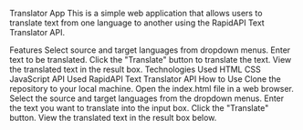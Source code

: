 
Translator App
This is a simple web application that allows users to translate text from one language to another using the RapidAPI Text Translator API.

Features
Select source and target languages from dropdown menus.
Enter text to be translated.
Click the "Translate" button to translate the text.
View the translated text in the result box.
Technologies Used
HTML
CSS
JavaScript
API Used
RapidAPI Text Translator API
How to Use
Clone the repository to your local machine.
Open the index.html file in a web browser.
Select the source and target languages from the dropdown menus.
Enter the text you want to translate into the input box.
Click the "Translate" button.
View the translated text in the result box below.

